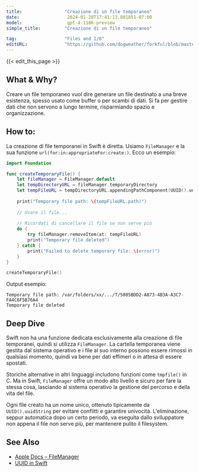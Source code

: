 ```yaml
---
title:                "Creazione di un file temporaneo"
date:                  2024-01-20T17:41:13.881851-07:00
model:                 gpt-4-1106-preview
simple_title:         "Creazione di un file temporaneo"

tag:                  "Files and I/O"
editURL:              "https://github.com/dogweather/forkful/blob/master/content/it/swift/creating-a-temporary-file.md"
---
```


{{< edit_this_page >}}

## What & Why?
Creare un file temporaneo vuol dire generare un file destinato a una breve esistenza, spesso usato come buffer o per scambi di dati. Si fa per gestire dati che non servono a lungo termine, risparmiando spazio e organizzazione.

## How to:
La creazione di file temporanei in Swift è diretta. Usiamo `FileManager` e la sua funzione `url(for:in:appropriateFor:create:)`. Ecco un esempio:

```Swift
import Foundation

func createTemporaryFile() {
    let fileManager = FileManager.default
    let tempDirectoryURL = fileManager.temporaryDirectory
    let tempFileURL = tempDirectoryURL.appendingPathComponent(UUID().uuidString)
    
    print("Temporary file path: \(tempFileURL.path)")
    
    // Usare il file...
    
    // Ricordati di cancellare il file se non serve più
    do {
        try fileManager.removeItem(at: tempFileURL)
        print("Temporary file deleted")
    } catch {
        print("Failed to delete temporary file: \(error)")
    }
}

createTemporaryFile()
```

Output esempio:
```
Temporary file path: /var/folders/xx/.../T/5085BDD2-A873-4B3A-A3C7-FA4C6F5B76A4
Temporary file deleted
```

## Deep Dive
Swift non ha una funzione dedicata esclusivamente alla creazione di file temporanei, quindi si utilizza `FileManager`. La cartella temporanea viene gestita dal sistema operativo e i file al suo interno possono essere rimossi in qualsiasi momento, quindi va bene per dati effimeri o in attesa di essere spostati.

Storiche alternative in altri linguaggi includono funzioni come `tmpfile()` in C. Ma in Swift, `FileManager` offre un modo alto livello e sicuro per fare la stessa cosa, lasciando al sistema operativo la gestione del percorso e della vita del file.

Ogni file creato ha un nome unico, ottenuto tipicamente da `UUID().uuidString` per evitare conflitti e garantire univocità. L'eliminazione, seppur automatica dopo un certo periodo, va eseguita dallo sviluppatore non appena il file non serve più, per mantenere pulito il filesystem.

## See Also
- [Apple Docs – FileManager](https://developer.apple.com/documentation/foundation/filemanager)
- [UUID in Swift](https://developer.apple.com/documentation/foundation/uuid)
